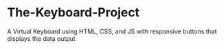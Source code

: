 # The-Keyboard-Project
A Virtual Keyboard using HTML, CSS, and JS with responsive buttons that displays the data output
